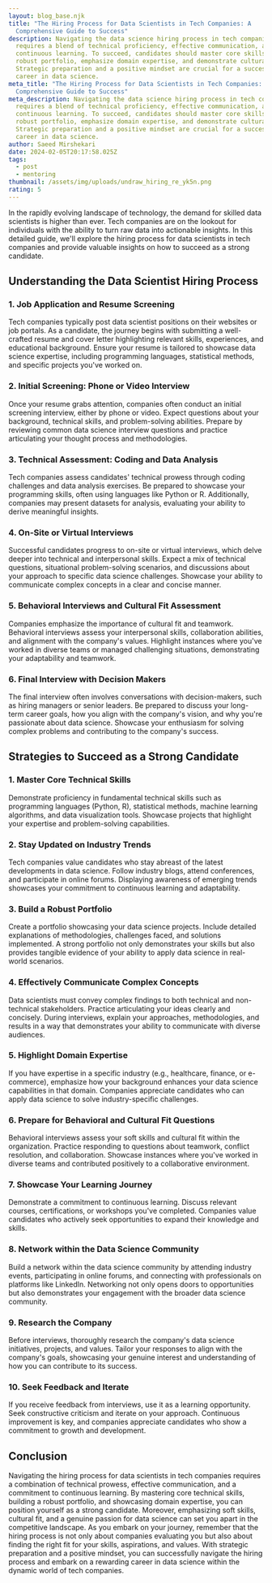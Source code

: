 ```yaml
---
layout: blog_base.njk
title: "The Hiring Process for Data Scientists in Tech Companies: A
  Comprehensive Guide to Success"
description: Navigating the data science hiring process in tech companies
  requires a blend of technical proficiency, effective communication, and
  continuous learning. To succeed, candidates should master core skills, build a
  robust portfolio, emphasize domain expertise, and demonstrate cultural fit.
  Strategic preparation and a positive mindset are crucial for a successful
  career in data science.
meta_title: "The Hiring Process for Data Scientists in Tech Companies: A
  Comprehensive Guide to Success"
meta_description: Navigating the data science hiring process in tech companies
  requires a blend of technical proficiency, effective communication, and
  continuous learning. To succeed, candidates should master core skills, build a
  robust portfolio, emphasize domain expertise, and demonstrate cultural fit.
  Strategic preparation and a positive mindset are crucial for a successful
  career in data science.
author: Saeed Mirshekari
date: 2024-02-05T20:17:58.025Z
tags:
  - post
  - mentoring
thumbnail: /assets/img/uploads/undraw_hiring_re_yk5n.png
rating: 5
---
```



In the rapidly evolving landscape of technology, the demand for skilled data scientists is higher than ever. Tech companies are on the lookout for individuals with the ability to turn raw data into actionable insights. In this detailed guide, we'll explore the hiring process for data scientists in tech companies and provide valuable insights on how to succeed as a strong candidate.

## Understanding the Data Scientist Hiring Process

### 1. **Job Application and Resume Screening**

Tech companies typically post data scientist positions on their websites or job portals. As a candidate, the journey begins with submitting a well-crafted resume and cover letter highlighting relevant skills, experiences, and educational background. Ensure your resume is tailored to showcase data science expertise, including programming languages, statistical methods, and specific projects you've worked on.

### 2. **Initial Screening: Phone or Video Interview**

Once your resume grabs attention, companies often conduct an initial screening interview, either by phone or video. Expect questions about your background, technical skills, and problem-solving abilities. Prepare by reviewing common data science interview questions and practice articulating your thought process and methodologies.

### 3. **Technical Assessment: Coding and Data Analysis**

Tech companies assess candidates' technical prowess through coding challenges and data analysis exercises. Be prepared to showcase your programming skills, often using languages like Python or R. Additionally, companies may present datasets for analysis, evaluating your ability to derive meaningful insights.

### 4. **On-Site or Virtual Interviews**

Successful candidates progress to on-site or virtual interviews, which delve deeper into technical and interpersonal skills. Expect a mix of technical questions, situational problem-solving scenarios, and discussions about your approach to specific data science challenges. Showcase your ability to communicate complex concepts in a clear and concise manner.

### 5. **Behavioral Interviews and Cultural Fit Assessment**

Companies emphasize the importance of cultural fit and teamwork. Behavioral interviews assess your interpersonal skills, collaboration abilities, and alignment with the company's values. Highlight instances where you've worked in diverse teams or managed challenging situations, demonstrating your adaptability and teamwork.

### 6. **Final Interview with Decision Makers**

The final interview often involves conversations with decision-makers, such as hiring managers or senior leaders. Be prepared to discuss your long-term career goals, how you align with the company's vision, and why you're passionate about data science. Showcase your enthusiasm for solving complex problems and contributing to the company's success.

## Strategies to Succeed as a Strong Candidate

### 1. **Master Core Technical Skills**

Demonstrate proficiency in fundamental technical skills such as programming languages (Python, R), statistical methods, machine learning algorithms, and data visualization tools. Showcase projects that highlight your expertise and problem-solving capabilities.

### 2. **Stay Updated on Industry Trends**

Tech companies value candidates who stay abreast of the latest developments in data science. Follow industry blogs, attend conferences, and participate in online forums. Displaying awareness of emerging trends showcases your commitment to continuous learning and adaptability.

### 3. **Build a Robust Portfolio**

Create a portfolio showcasing your data science projects. Include detailed explanations of methodologies, challenges faced, and solutions implemented. A strong portfolio not only demonstrates your skills but also provides tangible evidence of your ability to apply data science in real-world scenarios.

### 4. **Effectively Communicate Complex Concepts**

Data scientists must convey complex findings to both technical and non-technical stakeholders. Practice articulating your ideas clearly and concisely. During interviews, explain your approaches, methodologies, and results in a way that demonstrates your ability to communicate with diverse audiences.

### 5. **Highlight Domain Expertise**

If you have expertise in a specific industry (e.g., healthcare, finance, or e-commerce), emphasize how your background enhances your data science capabilities in that domain. Companies appreciate candidates who can apply data science to solve industry-specific challenges.

### 6. **Prepare for Behavioral and Cultural Fit Questions**

Behavioral interviews assess your soft skills and cultural fit within the organization. Practice responding to questions about teamwork, conflict resolution, and collaboration. Showcase instances where you've worked in diverse teams and contributed positively to a collaborative environment.

### 7. **Showcase Your Learning Journey**

Demonstrate a commitment to continuous learning. Discuss relevant courses, certifications, or workshops you've completed. Companies value candidates who actively seek opportunities to expand their knowledge and skills.

### 8. **Network within the Data Science Community**

Build a network within the data science community by attending industry events, participating in online forums, and connecting with professionals on platforms like LinkedIn. Networking not only opens doors to opportunities but also demonstrates your engagement with the broader data science community.

### 9. **Research the Company**

Before interviews, thoroughly research the company's data science initiatives, projects, and values. Tailor your responses to align with the company's goals, showcasing your genuine interest and understanding of how you can contribute to its success.

### 10. **Seek Feedback and Iterate**

If you receive feedback from interviews, use it as a learning opportunity. Seek constructive criticism and iterate on your approach. Continuous improvement is key, and companies appreciate candidates who show a commitment to growth and development.

## Conclusion

Navigating the hiring process for data scientists in tech companies requires a combination of technical prowess, effective communication, and a commitment to continuous learning. By mastering core technical skills, building a robust portfolio, and showcasing domain expertise, you can position yourself as a strong candidate. Moreover, emphasizing soft skills, cultural fit, and a genuine passion for data science can set you apart in the competitive landscape. As you embark on your journey, remember that the hiring process is not only about companies evaluating you but also about finding the right fit for your skills, aspirations, and values. With strategic preparation and a positive mindset, you can successfully navigate the hiring process and embark on a rewarding career in data science within the dynamic world of tech companies.